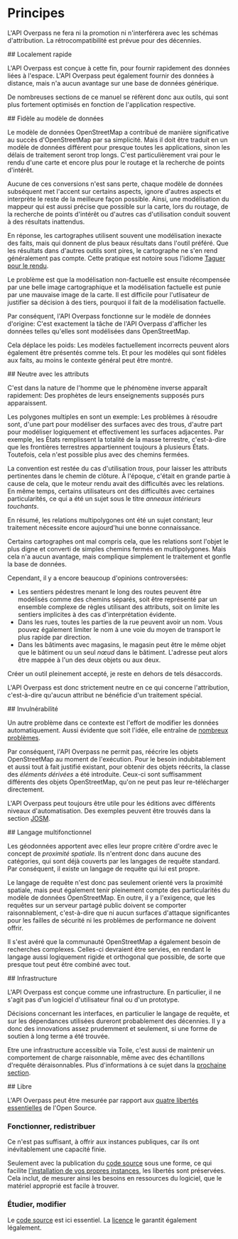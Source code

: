 Principes
=========

L'API Overpass ne fera ni la promotion ni n'interférera avec les schémas d'attribution.
La rétrocompatibilité est prévue pour des décennies.

<a name="local"/>
## Localement rapide

L'API Overpass est conçue à cette fin,
pour fournir rapidement des données liées à l'espace.
L'API Overpass peut également fournir des données à distance,
mais n'a aucun avantage sur une base de données générique.

De nombreuses sections de ce manuel se réfèrent donc aux outils,
qui sont plus fortement optimisés en fonction de l'application respective.

<a name="faithful"/>
## Fidèle au modèle de données

Le modèle de données OpenStreetMap a contribué de manière significative au succès d'OpenStreetMap par sa simplicité.
Mais il doit être traduit en un modèle de données différent pour presque toutes les applications,
sinon les délais de traitement seront trop longs.
C'est particulièrement vrai pour le rendu d'une carte et encore plus pour le routage et la recherche de points d'intérêt.

Aucune de ces conversions n'est sans perte,
chaque modèle de données subséquent met l'accent sur certains aspects, ignore d'autres aspects et interprète le reste de la meilleure façon possible.
Ainsi, une modélisation du mappeur qui est aussi précise que possible sur la carte,
lors du routage, de la recherche de points d'intérêt ou d'autres cas d'utilisation conduit souvent à des résultats inattendus.

En réponse, les cartographes utilisent souvent une modélisation inexacte des faits,
mais qui donnent de plus beaux résultats dans l'outil préféré.
Que les résultats dans d'autres outils sont pires,
le cartographe ne s'en rend généralement pas compte.
Cette pratique est notoire sous l'idiome [Taguer pour le rendu](https://wiki.openstreetmap.org/wiki/FR:Tagging_for_the_renderer).

Le problème est
que la modélisation non-factuelle est ensuite récompensée par une belle image cartographique
et la modélisation factuelle est punie par une mauvaise image de la carte.
Il est difficile pour l'utlisateur de justifier sa décision à des tiers,
pourquoi il fait de la modélisation factuelle.

Par conséquent, l'API Overpass fonctionne sur le modèle de données d'origine:
C'est exactement la tâche de l'API Overpass d'afficher les données telles qu'elles sont modélisées dans OpenStreetMap.

Cela déplace les poids:
Les modèles factuellement incorrects peuvent alors également être présentés comme tels.
Et pour les modèles qui sont fidèles aux faits, au moins le contexte général peut être montré.

<a name="tags"/>
## Neutre avec les attributs

C'est dans la nature de l'homme que le phénomène inverse apparaît rapidement:
Des prophètes de leurs enseignements supposés purs apparaissent.

Les polygones multiples en sont un exemple:
Les problèmes à résoudre sont,
d'une part pour modéliser des surfaces avec des trous,
d'autre part pour modéliser logiquement et effectivement les surfaces adjacentes.
Par exemple, les États remplissent la totalité de la masse terrestre, c'est-à-dire que les frontières terrestres appartiennent toujours à plusieurs États.
Toutefois, cela n'est possible plus avec des chemins fermées.

La convention est restée du cas d'utilisation _trous_,
pour laisser les attributs pertinentes dans le chemin de clôture.
À l'époque, c'était en grande partie à cause de cela,
que le moteur rendu avait des difficultés avec les relations.
En même temps, certains utilisateurs ont des difficultés avec certaines particularités,
ce qui a été un sujet sous le titre _anneaux intérieurs touchants_.

En résumé, les relations multipolygones ont été un sujet constant;
leur traitement nécessite encore aujourd'hui une bonne connaissance.

Certains cartographes ont mal compris cela,
que les relations sont l'objet le plus digne
et converti de simples chemins fermés en multipolygones.
Mais cela n'a aucun avantage,
mais complique simplement le traitement et gonfle la base de données.

Cependant, il y a encore beaucoup d'opinions controversées:

* Les sentiers pédestres menant le long des routes peuvent être modélisés comme des chemins séparés,
  soit être représenté par un ensemble complexe de règles utilisant des attributs,
  soit on limite les sentiers implicites à des cas d'interprétation évidente.
* Dans les rues, toutes les parties de la rue peuvent avoir un nom.
  Vous pouvez également limiter le nom à une voie du moyen de transport le plus rapide par direction.
* Dans les bâtiments avec magasins, le magasin peut être le même objet que le bâtiment
  ou un seul _nœud_ dans le bâtiment.
  L'adresse peut alors être mappée à l'un des deux objets ou aux deux.

Créer un outil pleinement accepté,
je reste en dehors de tels désaccords.

L'API Overpass est donc strictement neutre en ce qui concerne l'attribution,
c'est-à-dire qu'aucun attribut ne bénéficie d'un traitement spécial.

<a name="antiwar"/>
## Invulnérabilité

Un autre problème dans ce contexte est l'effort
de modifier les données automatiquement.
Aussi évidente que soit l'idée, elle entraîne de [nombreux problèmes](https://2016.stateofthemap.org/2016/staying-on-the-right-side-best-practices-in-editing/).

Par conséquent, l'API Overpass ne permit pas,
réécrire les objets OpenStreetMap au moment de l'exécution.
Pour le besoin indubitablement et aussi tout à fait justifié existant,
pour obtenir des objets réécrits,
la classe des _éléments dérivées_ a été introduite.
Ceux-ci sont suffisamment différents des objets OpenStreetMap,
qu'on ne peut pas leur re-télécharger directement.

L'API Overpass peut toujours être utile pour les éditions avec différents niveaux d'automatisation.
Des exemples peuvent être trouvés dans la section [JOSM](../targets/josm.md).

<a name="ql"/>
## Langage multifonctionnel

Les géodonnées apportent avec elles leur propre critère d'ordre avec le concept de _proximité spatiale_.
Ils n'entrent donc dans aucune des catégories,
qui sont déjà couverts par les langages de requête standard.
Par conséquent, il existe un langage de requête qui lui est propre.

Le langage de requête n'est donc pas seulement orienté vers la proximité spatiale,
mais peut également tenir pleinement compte des particularités du modèle de données OpenStreetMap.
En outre, il y a l'exigence,
que les requêtes sur un serveur partagé public doivent se comporter raisonnablement,
c'est-à-dire que ni aucun surfaces d'attaque significantes pour les failles de sécurité ni les problèmes de performance ne doivent offrir.

Il s'est avéré
que la communauté OpenStreetMap a également besoin de recherches complexes.
Celles-ci devraient être servies,
en rendant le langage aussi logiquement rigide et orthogonal que possible,
de sorte que presque tout peut être combiné avec tout.

<a name="infrastructure"/>
## Infrastructure

L'API Overpass est conçue comme une infrastructure.
En particulier, il ne s'agit pas d'un logiciel d'utilisateur final ou d'un prototype.

Décisions concernant les interfaces,
en particulier le langage de requête,
et sur les dépendances utilisées dureront probablement des décennies.
Il y a donc des innovations assez prudemment et seulement,
si une forme de soutien à long terme a été trouvée.

Etre une infrastructure accessible via Toile, c'est aussi
de maintenir un comportement de charge raisonnable, même avec des échantillons d'requête déraisonnables.
Plus d'informations à ce sujet dans la [prochaine section](commons.md#magnitudes).

<a name="libre"/>
## Libre

L'API Overpass peut être mesurée par rapport aux [quatre libertés essentielles](https://www.gnu.org/philosophy/free-sw.fr.html) de l'Open Source.

### Fonctionner, redistribuer

Ce n'est pas suffisant,
à offrir aux instances publiques,
car ils ont inévitablement une capacité finie.

Seulement avec la publication du [code source](https://github.com/drolbr/Overpass-API) sous une forme,
ce qui facilite [l'installation de vos propres instances](https://dev.overpass-api.de/no_frills.html),
les libertés sont préservées.
Cela inclut,
de mesurer ainsi les besoins en ressources du logiciel,
que le matériel approprié est facile à trouver.

### Étudier, modifier

Le [code source](https://github.com/drolbr/Overpass-API) est ici essentiel.
La [licence](https://github.com/drolbr/Overpass-API/blob/master/COPYING) le garantit également légalement.

<!-- Traduit avec www.DeepL.com/Translator, partiellement redigé -->
